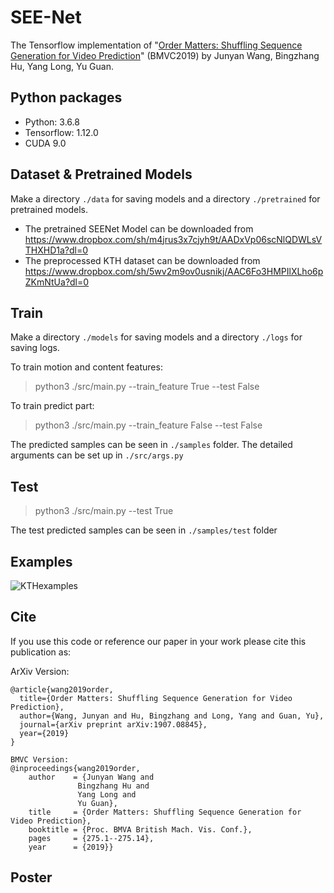 # SEE-Net
The Tensorflow implementation of "[Order Matters: Shuffling Sequence
Generation for Video Prediction](https://bmvc2019.org/wp-content/uploads/papers/1023-paper.pdf)" (BMVC2019) by Junyan Wang, Bingzhang Hu, Yang Long, Yu Guan.


## Python packages
* Python: 3.6.8
* Tensorflow: 1.12.0
* CUDA 9.0

## Dataset & Pretrained Models
Make a directory `./data` for saving models and a directory `./pretrained` for pretrained models.
* The pretrained SEENet Model can be downloaded from https://www.dropbox.com/sh/m4jrus3x7cjyh9t/AADxVp06scNlQDWLsVTHXHD1a?dl=0
* The preprocessed KTH dataset can be downloaded from https://www.dropbox.com/sh/5wv2m9ov0usnikj/AAC6Fo3HMPIlXLho6pZKmNtUa?dl=0

## Train
Make a directory `./models` for saving models and a directory `./logs` for saving logs.

To train motion and content features:
> python3 ./src/main.py --train_feature True --test False

To train predict part:
> python3 ./src/main.py --train_feature False --test False

The predicted samples can be seen in `./samples` folder. The detailed arguments can be set up in `./src/args.py`
 

## Test
> python3 ./src/main.py --test True

The test predicted samples can be seen in `./samples/test` folder

## Examples

![KTHexamples](https://i.postimg.cc/G90WmFtS/all.png)

## Cite
If you use this code or reference our paper in your work please cite this publication as:

ArXiv Version:
```
@article{wang2019order,
  title={Order Matters: Shuffling Sequence Generation for Video Prediction},
  author={Wang, Junyan and Hu, Bingzhang and Long, Yang and Guan, Yu},
  journal={arXiv preprint arXiv:1907.08845},
  year={2019}
}
```

```
BMVC Version:
@inproceedings{wang2019order,
    author    = {Junyan Wang and
               Bingzhang Hu and
               Yang Long and
               Yu Guan},
    title     = {Order Matters: Shuffling Sequence Generation for Video Prediction},
    booktitle = {Proc. BMVA British Mach. Vis. Conf.},
    pages     = {275.1--275.14},
    year      = {2019}}
```
## Poster


